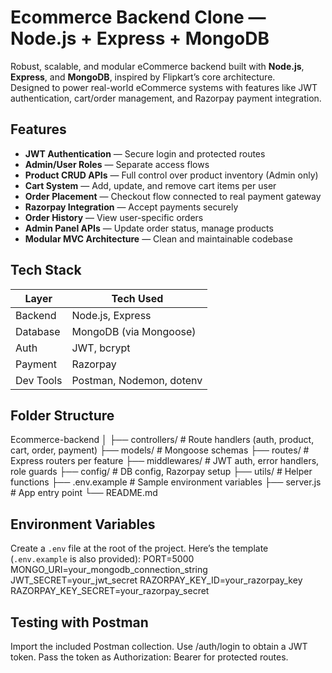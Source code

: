 # Ecommerce Backend Clone — Node.js + Express + MongoDB

Robust, scalable, and modular eCommerce backend built with **Node.js**, **Express**, and **MongoDB**, inspired by Flipkart’s core architecture.  
Designed to power real-world eCommerce systems with features like JWT authentication, cart/order management, and Razorpay payment integration.

## Features

- **JWT Authentication** — Secure login and protected routes
- **Admin/User Roles** — Separate access flows
- **Product CRUD APIs** — Full control over product inventory (Admin only)
- **Cart System** — Add, update, and remove cart items per user
- **Order Placement** — Checkout flow connected to real payment gateway
- **Razorpay Integration** — Accept payments securely
- **Order History** — View user-specific orders
- **Admin Panel APIs** — Update order status, manage products
- **Modular MVC Architecture** — Clean and maintainable codebase

## Tech Stack

| Layer        | Tech Used                            |
|--------------|---------------------------------------|
| Backend      | Node.js, Express                     |
| Database     | MongoDB (via Mongoose)               |
| Auth         | JWT, bcrypt                          |
| Payment      | Razorpay                             |
| Dev Tools    | Postman, Nodemon, dotenv             |

## Folder Structure
Ecommerce-backend
│
├── controllers/ # Route handlers (auth, product, cart, order, payment)
├── models/ # Mongoose schemas
├── routes/ # Express routers per feature
├── middlewares/ # JWT auth, error handlers, role guards
├── config/ # DB config, Razorpay setup
├── utils/ # Helper functions
├── .env.example # Sample environment variables
├── server.js # App entry point
└── README.md

## Environment Variables

Create a `.env` file at the root of the project. Here’s the template (`.env.example` is also provided):
PORT=5000
MONGO_URI=your_mongodb_connection_string
JWT_SECRET=your_jwt_secret
RAZORPAY_KEY_ID=your_razorpay_key
RAZORPAY_KEY_SECRET=your_razorpay_secret

## Testing with Postman
Import the included Postman collection.
Use /auth/login to obtain a JWT token.
Pass the token as Authorization: Bearer <token> for protected routes.

